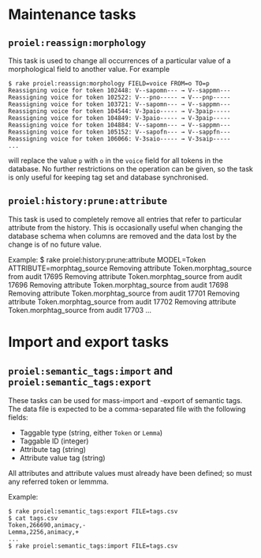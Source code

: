 Maintenance tasks
=================

`proiel:reassign:morphology`
----------------------------

This task is used to change all occurrences of a particular value of a morphological
field to another value. For example

    $ rake proiel:reassign:morphology FIELD=voice FROM=o TO=p
    Reassigning voice for token 102448: V--sapomn--- → V--sappmn---
    Reassigning voice for token 102522: V---pno----- → V---pnp-----
    Reassigning voice for token 103721: V--sapomn--- → V--sappmn---
    Reassigning voice for token 104544: V-3paio----- → V-3paip-----
    Reassigning voice for token 104849: V-3paio----- → V-3paip-----
    Reassigning voice for token 104884: V--sapomn--- → V--sappmn---
    Reassigning voice for token 105152: V--sapofn--- → V--sappfn---
    Reassigning voice for token 106066: V-3saio----- → V-3saip-----
    ...

will replace the value `p` with `o` in the `voice` field for all tokens in the database.
No further restrictions on the operation can be given, so the task is only useful for
keeping tag set and database synchronised.

`proiel:history:prune:attribute`
--------------------------------

This task is used to completely remove all entries that refer to particular
attribute from the history. This is occasionally useful when changing the database
schema when columns are removed and the data lost by the change is of no future value.

Example:
    $ rake proiel:history:prune:attribute MODEL=Token ATTRIBUTE=morphtag_source
    Removing attribute Token.morphtag_source from audit 17695
    Removing attribute Token.morphtag_source from audit 17696
    Removing attribute Token.morphtag_source from audit 17698
    Removing attribute Token.morphtag_source from audit 17701
    Removing attribute Token.morphtag_source from audit 17702
    Removing attribute Token.morphtag_source from audit 17703
    ...

Import and export tasks
=======================

`proiel:semantic_tags:import` and `proiel:semantic_tags:export`
---------------------------------------------------------------

These tasks can be used for mass-import and -export of semantic tags. The data file is 
expected to be a comma-separated file with the following fields:

  * Taggable type (string, either `Token` or `Lemma`)
  * Taggable ID (integer)
  * Attribute tag (string)
  * Attribute value tag (string)

All attributes and attribute values must already have been defined; so must any
referred token or lemmma.

Example:

    $ rake proiel:semantic_tags:export FILE=tags.csv
    $ cat tags.csv
    Token,266690,animacy,-
    Lemma,2256,animacy,+
    ...
    $ rake proiel:semantic_tags:import FILE=tags.csv
